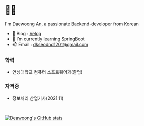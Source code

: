 # 🙌🏻
I'm Daewoong An, a passionate Backend-developer from Korean
<br>

- :book: Blog : <a href="https://velog.io/@dkseodnd1201">Velog</a></li>
- 🌱 I’m currently learning SpringBoot
- 📫 Email : dkseodnd1201@gmail.com
</ui>

### 학력
- 연성대학교 컴퓨터 소프트웨어과(졸업)

### 자격증
- 정보처리 산업기사(2021.11)

<br>

[![Deawoong's GitHub stats](https://github-readme-stats.vercel.app/api?username=dkseodnd1201)](https://github.com/anuraghazra/github-readme-stats)
<!-- [![Top Langs](https://github-readme-stats.vercel.app/api/top-langs/?username=dkseodnd1201&layout=compact)](https://github.com/anuraghazra/github-readme-stats) -->
